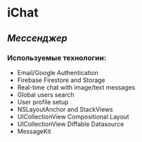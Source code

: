 # iChat

## _Мессенджер_  






<p>
    
### Используемые технологии:  
  
- Email/Google Authentication
- Firebase Firestore and Storage
- Real-time chat with image/text messages
- Global users search
- User profile setup
- NSLayoutAnchor and StackViews
- UICollectionView Compositional Layout
- UICollectionView Diffable Datasource
- MessageKit
</p>
